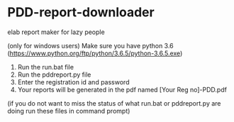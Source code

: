 # PDD-report-downloader
elab report maker for lazy people

(only for windows users)
Make sure you have python 3.6 (https://www.python.org/ftp/python/3.6.5/python-3.6.5.exe)
1. Run the run.bat file 
2. Run the pddreport.py file
3. Enter the registration id and password
4. Your reports will be generated in the pdf named [Your Reg no]-PDD.pdf

(if you do not want to miss the status of what run.bat or pddreport.py are doing run these files in command prompt)
